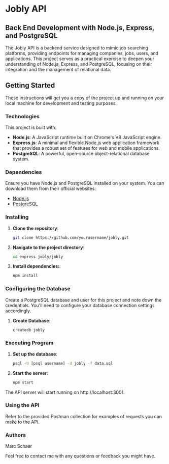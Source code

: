 # Jobly API

## Back End Development with Node.js, Express, and PostgreSQL

The Jobly API is a backend service designed to mimic job searching platforms, providing endpoints for managing companies, jobs, users, and applications. This project serves as a practical exercise to deepen your understanding of Node.js, Express, and PostgreSQL, focusing on their integration and the management of relational data.

## Getting Started

These instructions will get you a copy of the project up and running on your local machine for development and testing purposes.

### Technologies

This project is built with:

- **Node.js**: A JavaScript runtime built on Chrome's V8 JavaScript engine.
- **Express.js**: A minimal and flexible Node.js web application framework that provides a robust set of features for web and mobile applications.
- **PostgreSQL**: A powerful, open-source object-relational database system.

### Dependencies

Ensure you have Node.js and PostgreSQL installed on your system. You can download them from their official websites:

- [Node.js](https://nodejs.org/)
- [PostgreSQL](https://www.postgresql.org/download/)

### Installing

1. **Clone the repository**:

   ```sh
   git clone https://github.com/yourusername/jobly.git
   ```

2. **Navigate to the project directory**:

   ```sh
   cd express-jobly/jobly
   ```

3. **Install dependencies:**:

   ```sh
   npm install
   ```

### Configuring the Database

Create a PostgreSQL database and user for this project and note down the credentials. You'll need to configure your database connection settings accordingly.

1. **Create Database**:

   ```sh
   createdb jobly
   ```

### Executing Program

1. **Set up the database**:

   ```sh
   psql -U [psql username] -d jobly -f data.sql
   ```

2. **Start the server**:

   ```sh
   npm start
   ```

The API server will start running on http://localhost:3001.

### Using the API

Refer to the provided Postman collection for examples of requests you can make to the API.

### Authors

Marc Schaer

Feel free to contact me with any questions or feedback you might have.

